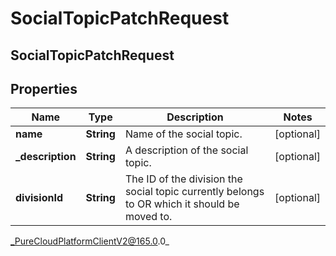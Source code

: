 # SocialTopicPatchRequest

## SocialTopicPatchRequest

## Properties

|Name | Type | Description | Notes|
|------------ | ------------- | ------------- | -------------|
| **name** | **String** | Name of the social topic. | [optional] |
| **_description** | **String** | A description of the social topic. | [optional] |
| **divisionId** | **String** | The ID of the division the social topic currently belongs to OR which it should be moved to. | [optional] |



_PureCloudPlatformClientV2@165.0.0_
